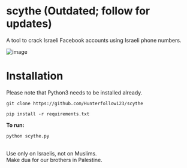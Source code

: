 # scythe (Outdated; follow for updates)
A tool to crack Israeli Facebook accounts using Israeli phone numbers.


![image](https://github.com/user-attachments/assets/7deb85a9-4993-46b1-948f-f9ea451c1091)

# Installation
Please note that Python3 needs to be installed already.
```
git clone https://github.com/Hunterfollow123/scythe
```
```
pip install -r requirements.txt
```

**To run:**
```
python scythe.py
```

<br />Use only on Israelis, not on Muslims.<br />
Make dua for our brothers in Palestine.<br />

